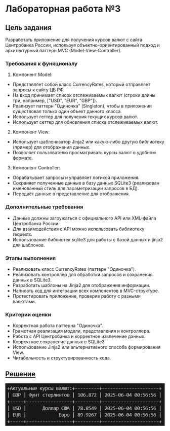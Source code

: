 # Лабораторная работа №3

## Цель задания
Разработать приложение для получения курсов валют с сайта Центробанка России, используя объектно-ориентированный подход и архитектурный паттерн MVC (Model-View-Controller).

### Требования к функционалу
1. Компонент Model:

* Представляет собой класс CurrencyRates, который отправляет запросы к сайту ЦБ РФ.
* На вход принимает список отслеживаемых валют (строки длины три, например, ["USD", "EUR", "GBP"]).
* Реализует паттерн "Одиночка" (Singleton), чтобы в приложении существовал только один объект данного класса.
* Использует геттер для получения текущих курсов валют.
* Использует сеттер для обновления списка отслеживаемых валют.

2. Компонент View:

* Использует шаблонизатор Jinja2 или какую-либо другую библиотеку (пример) для отображения данных.
* Позволяет пользователю просматривать курсы валют в удобном формате.

3. Компонент Controller:

* Обрабатывает запросы и управляет логикой приложения.
* Сохраняет полученные данные в базу данных SQLite3 (реализован именованный стиль для параметризации запросов в БД).
* Передаёт данные в представление для отображения.

### Дополнительные требования

* Данные должны загружаться с официального API или XML-файла Центробанка России.
* Для взаимодействия с API можно использовать библиотеку requests.
* Использование библиотек sqlite3 для работы с базой данных и jinja2 для шаблонов.

### Этапы выполнения

* Реализовать класс CurrencyRates (паттерн "Одиночка").
* Реализовать контроллер для обработки запросов и сохранения данных в SQLite3.
* Разработать шаблоны на Jinja2 для отображения информации.
* Написать код для интеграции всех компонентов в MVC-структуре.
* Протестировать приложение, проверив работу с разными валютами.

### Критерии оценки

* Корректная работа паттерна "Одиночка".
* Грамотная реализация модели, представления и контроллера.
* Работа с API Центробанка и корректное извлечение данных.
* Корректное сохранение данных в SQLite3.
* Использование Jinja2 или альтернативного способа формирования View.
* Читабельность и структурированность кода.

## [Решение](https://github.com/ZabivakaXD/Herzen_curse_2/blob/main/prog/lab-4)

![Img-1](img/lab-4.png)